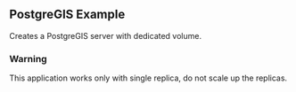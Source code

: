 ## PostgreGIS Example

Creates a PostgreGIS server with dedicated volume.

### Warning

This application works only with single replica, do not scale up the replicas.
